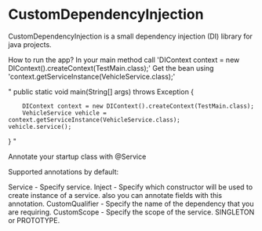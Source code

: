 # CustomDependencyInjection
CustomDependencyInjection is a small dependency injection (DI) library for java projects.

How to run the app?
In your main method call 'DIContext context = new DIContext().createContext(TestMain.class);'
Get the bean using 'context.getServiceInstance(VehicleService.class);'

"
	public static void main(String[] args) throws Exception {
		
		DIContext context = new DIContext().createContext(TestMain.class);
		VehicleService vehicle = context.getServiceInstance(VehicleService.class);
    vehicle.service();
   }
"

Annotate your startup class with @Service

Supported annotations by default:

Service - Specify service.
Inject - Specify which constructor will be used to create instance of a service. also you can annotate fields with this annotation.
CustomQualifier - Specify the name of the dependency that you are requiring.
CustomScope - Specify the scope of the service. SINGLETON or PROTOTYPE.
